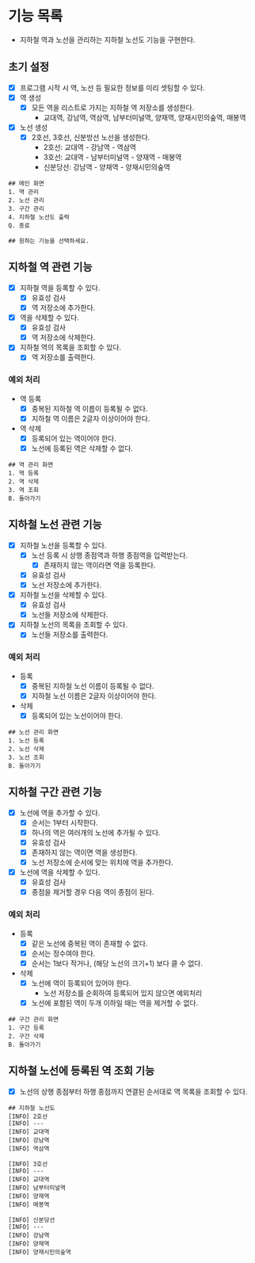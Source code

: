 # 기능 목록
- 지하철 역과 노선을 관리하는 지하철 노선도 기능을 구현한다.

## 초기 설정
- [x] 프로그램 시작 시 역, 노선 등 필요한 정보를 미리 셋팅할 수 있다.
- [x] 역 생성
  - [x] 모든 역을 리스트로 가지는 지하철 역 저장소를 생성한다.
    - 교대역, 강남역, 역삼역, 남부터미널역, 양재역, 양재시민의숲역, 매봉역
- [x] 노선 생성
  - [x] 2호선, 3호선, 신분방선 노선을 생성한다.
    - 2호선: 교대역 - 강남역 - 역삼역
    - 3호선: 교대역 - 남부터미널역 - 양재역 - 매봉역
    - 신분당선: 강남역 - 양재역 - 양재시민의숲역

````
## 메인 화면
1. 역 관리
2. 노선 관리
3. 구간 관리
4. 지하철 노선도 출력
Q. 종료

## 원하는 기능을 선택하세요.
````

## 지하철 역 관련 기능
- [x] 지하철 역을 등록할 수 있다.
  - [x] 유효성 검사
  - [x] 역 저장소에 추가한다.
- [x] 역을 삭제할 수 있다.
  - [x] 유효성 검사
  - [x] 역 저장소에 삭제한다.
- [x] 지하철 역의 목록을 조회할 수 있다.
  - [x] 역 저장소를 출력한다.

### 예외 처리
- 역 등록
  - [x] 중복된 지하철 역 이름이 등록될 수 없다.
  - [x] 지하철 역 이름은 2글자 이상이어야 한다.
- 역 삭제
  - [x] 등록되어 있는 역이어야 한다.
  - [x] 노선에 등록된 역은 삭제할 수 없다.

````
## 역 관리 화면
1. 역 등록
2. 역 삭제
3. 역 조회
B. 돌아가기
````

## 지하철 노선 관련 기능
- [x] 지하철 노선을 등록할 수 있다.
  - [x] 노선 등록 시 상행 종점역과 하행 종점역을 입력받는다.
    - [x] 존재하지 않는 역이라면 역을 등록한다.
  - [x] 유효성 검사
  - [x] 노선 저장소에 추가한다.
- [x] 지하철 노선을 삭제할 수 있다.
  - [x] 유효성 검사
  - [x] 노선들 저장소에 삭제한다.
- [x] 지하철 노선의 목록을 조회할 수 있다.
  - [x] 노선들 저장소를 출력한다.

### 예외 처리
- 등록
    - [x] 중복된 지하철 노선 이름이 등록될 수 없다.
    - [x] 지하철 노선 이름은 2글자 이상이어야 한다.
- 삭제
    - [x] 등록되어 있는 노선이어야 한다.

````
## 노선 관리 화면
1. 노선 등록
2. 노선 삭제
3. 노선 조회
B. 돌아가기
````

## 지하철 구간 관련 기능
- [x] 노선에 역을 추가할 수 있다.
  - [x] 순서는 1부터 시작한다.
  - [x] 하나의 역은 여러개의 노선에 추가될 수 있다.
  - [x] 유효성 검사
  - [x] 존재하지 않는 역이면 역을 생성한다.
  - [x] 노선 저장소에 순서에 맞는 위치에 역을 추가한다.
- [x] 노선에 역을 삭제할 수 있다.
  - [x] 유효성 검사
  - [x] 종점을 제거할 경우 다음 역이 종점이 된다.

### 예외 처리
- 등록
    - [x] 같은 노선에 중복된 역이 존재할 수 없다.
    - [x] 순서는 정수여야 한다.
    - [x] 순서는 1보다 작거나, (해당 노선의 크기+1) 보다 클 수 없다.
- 삭제
    - [x] 노선에 역이 등록되어 있어야 한다.
        - 노선 저장소를 순회하여 등록되어 있지 않으면 예외처리
    - [x] 노선에 포함된 역이 두개 이하일 때는 역을 제거할 수 없다.

````
## 구간 관리 화면
1. 구간 등록
2. 구간 삭제
B. 돌아가기
````

## 지하철 노선에 등록된 역 조회 기능
- [x] 노선의 상행 종점부터 하행 종점까지 연결된 순서대로 역 목록을 조회할 수 있다.

````
## 지하철 노선도
[INFO] 2호선
[INFO] ---
[INFO] 교대역
[INFO] 강남역
[INFO] 역삼역

[INFO] 3호선
[INFO] ---
[INFO] 교대역
[INFO] 남부터미널역
[INFO] 양재역
[INFO] 매봉역

[INFO] 신분당선
[INFO] ---
[INFO] 강남역
[INFO] 양재역
[INFO] 양재시민의숲역
````
